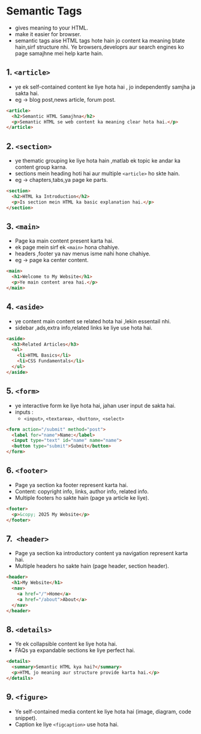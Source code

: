 
# Semantic Tags 
- gives meaning to your HTML.
- make it easier for browser.
- semantic tags aise HTML tags hote hain jo content ka meaning btate hain,sirf structure nhi. Ye browsers,developrs aur search engines ko page samajhne mei help karte hain.



## 1. `<article>`
 - ye ek self-contained content ke liye hota hai , jo independently samjha ja sakta hai.
 - eg -> blog post,news article, forum post.

```html
<article>
  <h2>Semantic HTML Samajhna</h2>
  <p>Semantic HTML se web content ka meaning clear hota hai.</p>
</article>

```

## 2. `<section>`
  - ye thematic grouping ke liye hota hain ,matlab ek topic ke andar ka content group karna.
  - sections mein heading hoti hai aur multiple `<article>` ho skte hain.
  - eg -> chapters,tabs,ya page ke parts.

```html
<section>
  <h2>HTML ka Introduction</h2>
  <p>Is section mein HTML ka basic explanation hai.</p>
</section>

```

## 3. `<main>`
 - Page ka main content present karta hai.
 - ek page mein sirf ek `<main>` hona chahiye.
 - headers ,footer ya nav menus isme nahi hone chahiye.
 - eg -> page ka center content.

```html
<main>
  <h1>Welcome to My Website</h1>
  <p>Ye main content area hai.</p>
</main>

```

## 4. `<aside>`
 - ye content main content se related hota hai ,lekin essentail nhi.
 - sidebar ,ads,extra info,related links ke liye use hota hai.

```html
<aside>
  <h3>Related Articles</h3>
  <ul>
    <li>HTML Basics</li>
    <li>CSS Fundamentals</li>
  </ul>
</aside>

```

## 5. `<form>`
 - ye interactive form ke liye hota hai, jahan user input de sakta hai.
 - inputs : 
     - `<input>`, `<textarea>`,` <button>`,` <select>`
```html
<form action="/submit" method="post">
  <label for="name">Name:</label>
  <input type="text" id="name" name="name">
  <button type="submit">Submit</button>
</form>

```

## 6. `<footer>`
- Page ya section ka footer represent karta hai.
- Content: copyright info, links, author info, related info.
- Multiple footers ho sakte hain (page ya article ke liye).

```html
<footer>
  <p>&copy; 2025 My Website</p>
</footer>


```


## 7.` <header>`
- Page ya section ka introductory content ya navigation represent karta hai.
- Multiple headers ho sakte hain (page header, section header).
```html
<header>
  <h1>My Website</h1>
  <nav>
    <a href="/">Home</a>
    <a href="/about">About</a>
  </nav>
</header>

```

## 8. `<details>`
- Ye ek collapsible content ke liye hota hai.
- FAQs ya expandable sections ke liye perfect hai.


```html
<details>
  <summary>Semantic HTML kya hai?</summary>
  <p>HTML jo meaning aur structure provide karta hai.</p>
</details>

```

## 9. `<figure>`
- Ye self-contained media content ke liye hota hai (image, diagram, code snippet).
- Caption ke liye `<figcaption>` use hota hai.